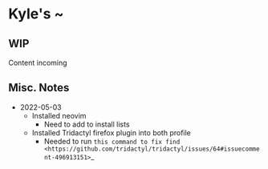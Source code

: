 # Kyle's ~

## WIP

Content incoming

## Misc. Notes

* 2022-05-03
  * Installed neovim
    * Need to add to install lists
  * Installed Tridactyl firefox plugin into both profile
    * Needed to run `this command to fix find <https://github.com/tridactyl/tridactyl/issues/64#issuecomment-496913151>`_


